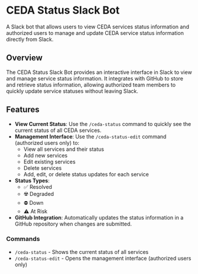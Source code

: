# CEDA Status Slack Bot

A Slack bot that allows users to view CEDA services status information and authorized users to manage and update CEDA service status information directly from Slack.

## Overview

The CEDA Status Slack Bot provides an interactive interface in Slack to view and manage service status information. It integrates with GitHub to store and retrieve status information, allowing authorized team members to quickly update service statuses without leaving Slack.

## Features

- **View Current Status**: Use the `/ceda-status` command to quickly see the current status of all CEDA services.
- **Management Interface**: Use the `/ceda-status-edit` command (authorized users only) to:
  - View all services and their status
  - Add new services
  - Edit existing services
  - Delete services
  - Add, edit, or delete status updates for each service
- **Status Types**:
  - ✅ Resolved
  - ☢️ Degraded
  - ⛔️ Down
  - ⚠️ At Risk
- **GitHub Integration**: Automatically updates the status information in a GitHub repository when changes are submitted.

### Commands

- `/ceda-status` - Shows the current status of all services
- `/ceda-status-edit` - Opens the management interface (authorized users only)
